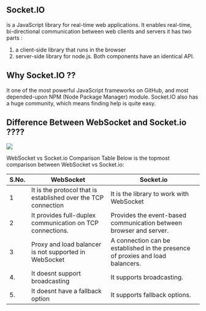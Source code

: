 ## Socket.IO 
is a JavaScript library for real-time web applications. It enables real-time, bi-directional communication between web clients and servers
it has two parts : 
1.  a client-side library that runs in the browser
2.  server-side library for node.js. Both components have an identical API.


## Why Socket.IO ?? 
It one of the most powerful JavaScript frameworks on GitHub, and most depended-upon NPM (Node Package Manager) module. Socket.IO also has a huge community, which means finding help is quite easy.


## Difference Between WebSocket and Socket.io ????
![](https://cdn.educba.com/academy/wp-content/uploads/2018/11/WebSockets-vs-Socket-1.jpg.webp)


WebSocket vs Socket.io Comparison Table
Below is the topmost comparison between WebSocket vs Socket.io:


S.No. | 	WebSocket	|  Socket.io
------- | ----------- | --------------------
1  |	It is the protocol that is established over the TCP connection |	 It is the library to work with WebSocket
2	 | It provides full-duplex communication on TCP connections. |	Provides the event-based communication between browser and server.
3	 | Proxy and load balancer is not supported in WebSocket |	A connection can be established in the presence of proxies and load balancers.
4. | It doesnt support broadcasting |	It supports broadcasting.
5. | It doesnt have a fallback option |	It supports fallback options.
